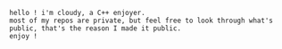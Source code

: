 	hello ! i'm cloudy, a C++ enjoyer.
	most of my repos are private, but feel free to look through what's public, that's the reason I made it public.
	enjoy !

<!---
cloudy-oasis/cloudy-oasis is a ✨ special ✨ repository because its `README.md` (this file) appears on your GitHub profile.
You can click the Preview link to take a look at your changes.
--->

<!---
I mean, not to be boring, but I could've guessed
--->
